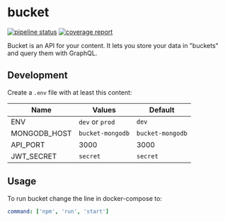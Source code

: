 # bucket

[![pipeline status](https://gitlab.com/simonbreiter/bucket/badges/master/pipeline.svg)](https://gitlab.com/simonbreiter/bucket/commits/master)
[![coverage report](https://gitlab.com/simonbreiter/bucket/badges/master/coverage.svg)](https://gitlab.com/simonbreiter/bucket/commits/master)

Bucket is an API for your content. It lets you store your data in "buckets" and query them with GraphQL.

## Development

Create a `.env` file with at least this content:

| Name     | Values            | Default |
| -------- | ----------------- | ------- |
| ENV      | `dev` or `prod`   | `dev`  |
| MONGODB_HOST | `bucket-mongodb` | `bucket-mongodb` |
| API_PORT | 3000 | 3000 |
| JWT_SECRET | `secret` | `secret` |

## Usage

To run bucket change the line in docker-compose to:
```yml
command: ['npm', 'run', 'start']
```
